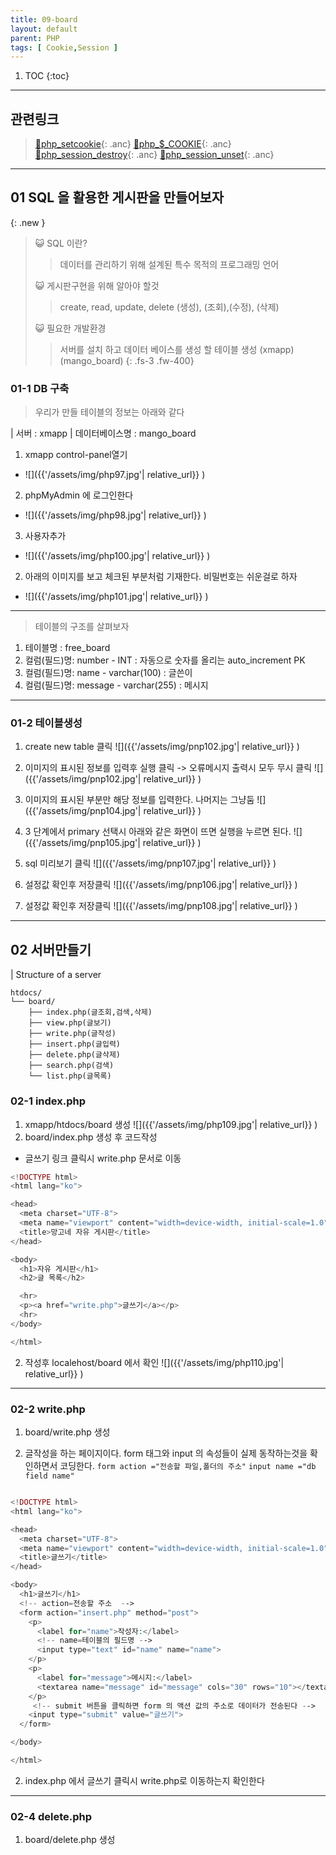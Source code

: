 ```yaml
---
title: 09-board
layout: default
parent: PHP
tags: [ Cookie,Session ]
---
```

 

1. TOC
{:toc}

---

## 관련링크

>[🔗php_setcookie](https://www.php.net/manual/en/function.setcookie.php){: .anc}
>[🔗php_$_COOKIE](https://www.php.net/manual/en/reserved.variables.cookies.php){: .anc}
>[🔗php_session_destroy](https://www.php.net/manual/en/function.session-destroy.php){: .anc}
>[🔗php_session_unset](https://www.php.net/manual/en/function.session-unset.php){: .anc}

---

## 01 SQL 을 활용한 게시판을 만들어보자

{: .new }
> 😺 SQL 이란?
> > 데이터를 관리하기 위해 설계된 특수 목적의 프로그래밍 언어
> > 
> 😺 게시판구현을 위해 알아야 할것
> > 
> > create, read, update, delete
> > (생성), (조회),(수정), (삭제)
> > 
> 😺 필요한 개발환경
> > 서버를 설치 하고 데이터 베이스를 생성 할 테이블 생성
> > (xmapp)         (mango_board)
>{: .fs-3 .fw-400}


### 01-1 DB 구축

> 우리가 만들 테이블의 정보는 아래와 같다

| 서버 : xmapp       | 데이터베이스명 : mango_board     

1. xmapp control-panel열기
  + ![]({{'/assets/img/php97.jpg'| relative_url}} )
2. phpMyAdmin 에 로그인한다
  + ![]({{'/assets/img/php98.jpg'| relative_url}} )
3. 사용자추가
  + ![]({{'/assets/img/php100.jpg'| relative_url}} )
2. 아래의 이미지를 보고 체크된 부분처럼 기재한다. 비밀번호는 쉬운걸로 하자
  + ![]({{'/assets/img/php101.jpg'| relative_url}} )

---

> 테이블의 구조를 살펴보자

1. 테이블명 : free_board
1. 컬럼(필드)명: number - INT : 자동으로 숫자를 올리는 auto_increment PK
1. 컬럼(필드)명: name - varchar(100) : 글쓴이
1. 컬럼(필드)명: message - varchar(255) : 메시지


---

### 01-2 테이블생성

1. create new table 클릭 
  ![]({{'/assets/img/pnp102.jpg'| relative_url}} )

1. 이미지의 표시된 정보를 입력후 실행 클릭 -> 오류메시지 출력시 모두 무시 클릭
  ![]({{'/assets/img/pnp102.jpg'| relative_url}} )


1. 이미지의 표시된 부분만 해당 정보를 입력한다. 나머지는 그냥둠
  ![]({{'/assets/img/pnp104.jpg'| relative_url}} )

1. 3 단계에서 primary 선택시 아래와 같은 화면이 뜨면 실행을 누르면 된다.
  ![]({{'/assets/img/pnp105.jpg'| relative_url}} )


1. sql 미리보기 클릭
  ![]({{'/assets/img/pnp107.jpg'| relative_url}} )


1. 설정값 확인후 저장클릭
  ![]({{'/assets/img/pnp106.jpg'| relative_url}} )


1. 설정값 확인후 저장클릭
  ![]({{'/assets/img/pnp108.jpg'| relative_url}} )

---

## 02 서버만들기

| Structure of a server

```
htdocs/
└── board/
    ├── index.php(글조회,검색,삭제)
    ├── view.php(글보기)
    ├── write.php(글작성)
    ├── insert.php(글입력)
    ├── delete.php(글삭제)
    ├── search.php(검색)
    └── list.php(글목록)
```
### 02-1 index.php

1. xmapp/htdocs/board 생성
  ![]({{'/assets/img/php109.jpg'| relative_url}} )
1. board/index.php 생성 후 코드작성
  + 글쓰기 링크 클릭시 write.php 문서로 이동
```php
<!DOCTYPE html>
<html lang="ko">

<head>
  <meta charset="UTF-8">
  <meta name="viewport" content="width=device-width, initial-scale=1.0">
  <title>망고네 자유 게시판</title>
</head>

<body>
  <h1>자유 게시판</h1>
  <h2>글 목록</h2>

  <hr>
  <p><a href="write.php">글쓰기</a></p>
  <hr>
</body>

</html>
```
2. 작성후 localehost/board 에서 확인 
  ![]({{'/assets/img/php110.jpg'| relative_url}} )

---

### 02-2 write.php

1. board/write.php 생성

1. 글작성을 하는 페이지이다.
  form 태그와 input 의 속성들이 실제 동작하는것을 확인하면서 코딩한다.
  `form action ="전송할 파일,폴더의 주소"`
  `input name ="db field name"`

```php

<!DOCTYPE html>
<html lang="ko">

<head>
  <meta charset="UTF-8">
  <meta name="viewport" content="width=device-width, initial-scale=1.0">
  <title>글쓰기</title>
</head>

<body>
  <h1>글쓰기</h1>
  <!-- action=전송할 주소  -->
  <form action="insert.php" method="post">
    <p>
      <label for="name">작성자:</label>
      <!-- name=테이블의 필드명 -->
      <input type="text" id="name" name="name">
    </p>
    <p>
      <label for="message">메시지:</label>
      <textarea name="message" id="message" cols="30" rows="10"></textarea>
    </p>
     <!-- submit 버튼을 클릭하면 form 의 액션 값의 주소로 데이터가 전송된다 -->
    <input type="submit" value="글쓰기">
  </form>

</body>

</html>

```

2. index.php 에서 글쓰기 클릭시 write.php로 이동하는지 확인한다

---

### 02-4 delete.php

1. board/delete.php 생성












